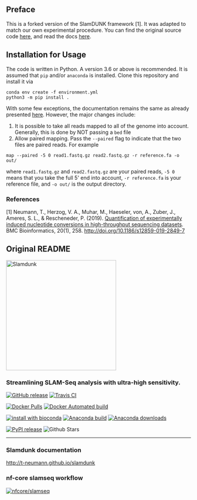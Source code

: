 ## Preface
This is a forked version of the SlamDUNK framework [1]. It was adapted to match our own experimental procedure. 
You can find the original source code [here](https://github.com/t-neumann/slamdunk/releases/latest),
 and read the docs [here](https://t-neumann.github.io/slamdunk/docs.html). 


## Installation for Usage
The code is written in Python. A version 3.6 or above is recommended. It is assumed that `pip` and/or `anaconda`
is installed. Clone this repository and install it via

```commandline
conda env create -f environment.yml
python3 -m pip install .
```

With some few exceptions, the documentation remains the same as already presented
[here](https://t-neumann.github.io/slamdunk/docs.html). However, the major changes include:

1. It is possible to take all reads mapped to all of the genome into account. Generally, this is done by NOT passing
a `bed` file
2. Allow paired mapping. Pass the `--paired` flag to indicate that the two files are paired reads. For example
```commandline
map --paired -5 0 read1.fastq.gz read2.fastq.gz -r reference.fa -o out/
``` 
where `read1.fastq.gz` and `read2.fastq.gz` are your paired reads, `-5 0` means that you take the full 5' end into
account, `-r reference.fa` is your reference file, and `-o out/` is the output directory.

 
### References

[1] Neumann, T., Herzog, V. A., Muhar, M., Haeseler, von, A., Zuber, J., Ameres, S. L., & Rescheneder, P. (2019). [Quantification of experimentally induced nucleotide conversions in high-throughput sequencing datasets](https://bmcbioinformatics.biomedcentral.com/articles/10.1186/s12859-019-2849-7). BMC Bioinformatics, 20(1), 258. http://doi.org/10.1186/s12859-019-2849-7


## Original README 
<img src="http://t-neumann.github.io/slamdunk/images/slamdunk_logo_light.png" width="300" title="Slamdunk">

### Streamlining SLAM-Seq analysis with ultra-high sensitivity.

[![GitHub release](https://img.shields.io/github/release/t-neumann/slamdunk.svg)](https://github.com/t-neumann/slamdunk/releases/latest)
[![Travis CI](https://img.shields.io/travis/t-neumann/slamdunk.svg)](https://travis-ci.org/t-neumann/slamdunk)

[![Docker Pulls](https://img.shields.io/docker/pulls/tobneu/slamdunk.svg)](https://hub.docker.com/r/tobneu/slamdunk)
[![Docker Automated build](https://img.shields.io/docker/automated/tobneu/slamdunk.svg)](https://hub.docker.com/r/tobneu/slamdunk/builds/)

[![install with bioconda](https://img.shields.io/badge/install%20with-bioconda-brightgreen.svg?style=flat-square)](http://bioconda.github.io/recipes/slamdunk/README.html)
[![Anaconda build](https://anaconda.org/bioconda/slamdunk/badges/version.svg
)](https://anaconda.org/bioconda/slamdunk)
[![Anaconda downloads](https://anaconda.org/bioconda/slamdunk/badges/downloads.svg
)](https://anaconda.org/bioconda/slamdunk)

[![PyPI release](https://img.shields.io/pypi/v/slamdunk.svg)](https://pypi.python.org/pypi/slamdunk)
![Github Stars](https://img.shields.io/github/stars/t-neumann/slamdunk.svg?style=social&label=Star)

-----

### Slamdunk documentation

http://t-neumann.github.io/slamdunk

### nf-core slamseq workflow

[![nfcore/slamseq](https://github.com/nf-core/slamseq/raw/master/docs/images/nf-core-slamseq_logo.png)](https://nf-co.re/slamseq)

